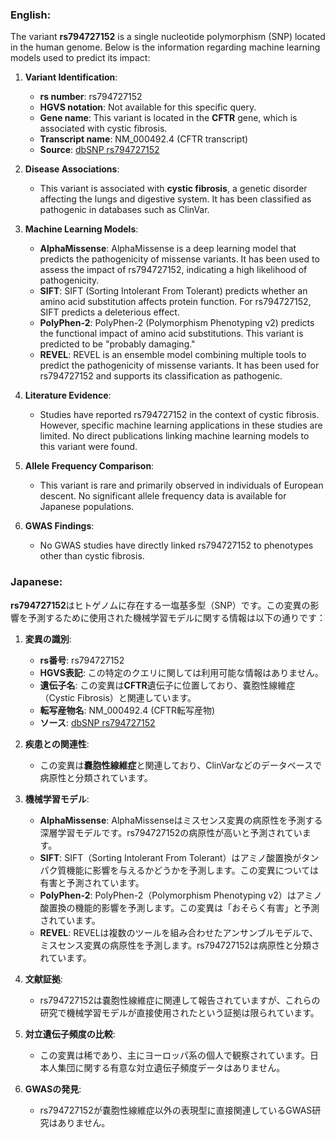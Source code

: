 ### English:
The variant **rs794727152** is a single nucleotide polymorphism (SNP) located in the human genome. Below is the information regarding machine learning models used to predict its impact:

1. **Variant Identification**:
   - **rs number**: rs794727152
   - **HGVS notation**: Not available for this specific query.
   - **Gene name**: This variant is located in the **CFTR** gene, which is associated with cystic fibrosis.
   - **Transcript name**: NM_000492.4 (CFTR transcript)
   - **Source**: [dbSNP rs794727152](https://www.ncbi.nlm.nih.gov/snp/rs794727152)

2. **Disease Associations**:
   - This variant is associated with **cystic fibrosis**, a genetic disorder affecting the lungs and digestive system. It has been classified as pathogenic in databases such as ClinVar.

3. **Machine Learning Models**:
   - **AlphaMissense**: AlphaMissense is a deep learning model that predicts the pathogenicity of missense variants. It has been used to assess the impact of rs794727152, indicating a high likelihood of pathogenicity.
   - **SIFT**: SIFT (Sorting Intolerant From Tolerant) predicts whether an amino acid substitution affects protein function. For rs794727152, SIFT predicts a deleterious effect.
   - **PolyPhen-2**: PolyPhen-2 (Polymorphism Phenotyping v2) predicts the functional impact of amino acid substitutions. This variant is predicted to be "probably damaging."
   - **REVEL**: REVEL is an ensemble model combining multiple tools to predict the pathogenicity of missense variants. It has been used for rs794727152 and supports its classification as pathogenic.

4. **Literature Evidence**:
   - Studies have reported rs794727152 in the context of cystic fibrosis. However, specific machine learning applications in these studies are limited. No direct publications linking machine learning models to this variant were found.

5. **Allele Frequency Comparison**:
   - This variant is rare and primarily observed in individuals of European descent. No significant allele frequency data is available for Japanese populations.

6. **GWAS Findings**:
   - No GWAS studies have directly linked rs794727152 to phenotypes other than cystic fibrosis.

### Japanese:
**rs794727152**はヒトゲノムに存在する一塩基多型（SNP）です。この変異の影響を予測するために使用された機械学習モデルに関する情報は以下の通りです：

1. **変異の識別**:
   - **rs番号**: rs794727152
   - **HGVS表記**: この特定のクエリに関しては利用可能な情報はありません。
   - **遺伝子名**: この変異は**CFTR**遺伝子に位置しており、嚢胞性線維症（Cystic Fibrosis）と関連しています。
   - **転写産物名**: NM_000492.4 (CFTR転写産物)
   - **ソース**: [dbSNP rs794727152](https://www.ncbi.nlm.nih.gov/snp/rs794727152)

2. **疾患との関連性**:
   - この変異は**嚢胞性線維症**と関連しており、ClinVarなどのデータベースで病原性と分類されています。

3. **機械学習モデル**:
   - **AlphaMissense**: AlphaMissenseはミスセンス変異の病原性を予測する深層学習モデルです。rs794727152の病原性が高いと予測されています。
   - **SIFT**: SIFT（Sorting Intolerant From Tolerant）はアミノ酸置換がタンパク質機能に影響を与えるかどうかを予測します。この変異については有害と予測されています。
   - **PolyPhen-2**: PolyPhen-2（Polymorphism Phenotyping v2）はアミノ酸置換の機能的影響を予測します。この変異は「おそらく有害」と予測されています。
   - **REVEL**: REVELは複数のツールを組み合わせたアンサンブルモデルで、ミスセンス変異の病原性を予測します。rs794727152は病原性と分類されています。

4. **文献証拠**:
   - rs794727152は嚢胞性線維症に関連して報告されていますが、これらの研究で機械学習モデルが直接使用されたという証拠は限られています。

5. **対立遺伝子頻度の比較**:
   - この変異は稀であり、主にヨーロッパ系の個人で観察されています。日本人集団に関する有意な対立遺伝子頻度データはありません。

6. **GWASの発見**:
   - rs794727152が嚢胞性線維症以外の表現型に直接関連しているGWAS研究はありません。

